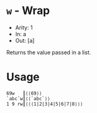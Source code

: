# `w` - Wrap

- Arity: 1
- In: a
- Out: [a]

Returns the value passed in a list.

# Usage
```
69w   ║⟨⟨69⟩⟩
`abc`w║⟨⟨`abc`⟩⟩
1 9 rw║⟨⟨⟨1|2|3|4|5|6|7|8⟩⟩⟩
```
